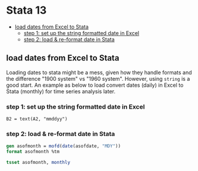 # Stata 13

<!-- TOC depthFrom:2 -->

- [load dates from Excel to Stata](#load-dates-from-excel-to-stata)
    - [step 1: set up the string formatted date in Excel](#step-1-set-up-the-string-formatted-date-in-excel)
    - [step 2: load & re-format date in Stata](#step-2-load--re-format-date-in-stata)

<!-- /TOC -->

## load dates from Excel to Stata
Loading dates to stata might be a mess, given how they handle formats and the difference "1900 system" vs "1960 system".
However, using `string` is a good start. 
An example as below to load convert dates (daily) in Excel to Stata (monthly) for time series analysis later.

### step 1: set up the string formatted date in Excel
```VBA
B2 = text(A2, "mmddyy")
```

### step 2: load & re-format date in Stata
```Stata
gen asofmonth = mofd(date(asofdate, "MDY"))
format asofmonth %tm

tsset asofmonth, monthly
```
